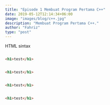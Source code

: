 ```yaml
---
title: "Episode 1 Membuat Program Pertama C++"
date: 2019-05-12T12:14:34+06:00
image: "images/blog/c++.jpg"
description: "Membuat Program Pertama C++."
author: "Fahriz"
type: "post"
---
```


HTML sintax

```html

<h1>test</h1>

```

```html

<h1>test</h1>

```

```html

<h1>test</h1>

```
```html

<h1>test</h1>

```
